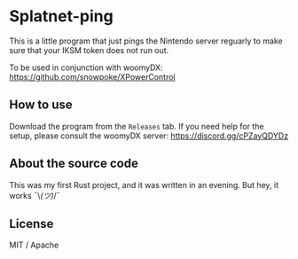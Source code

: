 # Splatnet-ping
This is a little program that just pings the Nintendo server reguarly to make sure that your IKSM token does not run out.

To be used in conjunction with woomyDX: https://github.com/snowpoke/XPowerControl

## How to use
Download the program from the `Releases` tab. If you need help for the setup, please consult the woomyDX server: https://discord.gg/cPZayQDYDz

## About the source code
This was my first Rust project, and it was written in an evening. But hey, it works ¯\\_(ツ)_/¯

## License
MIT / Apache
